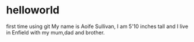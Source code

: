 # helloworld
first time using git
My name is Aoife Sullivan, I am 5'10 inches tall and I live in Enfield with my mum,dad and brother.
